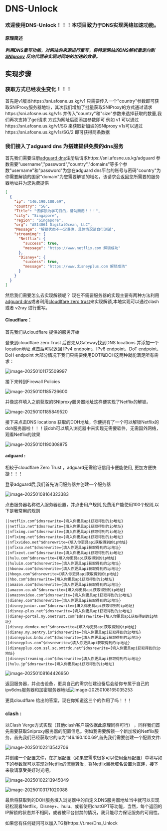 # DNS-Unlock

### 欢迎使用DNS-Unlock！！！本项目致力于DNS实现网络加速功能。

#### 原理简述

##### 利用DNS重写功能，对网站的来源进行重写，将特定网站的DNS解析重定向到[SNIproxy](https://github.com/dlundquist/sniproxy) 反向代理来实现对网站的加速的效果。

## 实现步骤

### 获取方式已经发生变化！！！ 
首先是v1版本https://sni.afosne.us.kg/v1 只需要传入一个"country"参数即可获取SNIProxy服务器地址，其次我们增加了批量获取SNIProxy的方式通过请求https://sni.afosne.us.kg/v1s 并传入"country"和"size"参数来选择获取的数量,我们再次支持了get请求 方式为网址后面添加参数即可 例如 v1 可以通过https://sni.afosne.us.kg/v1/SG 来获取新加坡的SNIproxy v1s可以通过https://sni.afosne.us.kg/v1s/SG/2 即可获得两条数据

### 我们接入了adguard dns 为搭建提供免费的dns服务
首先我们需要注册[adguard dns](https://adguard-dns.io/)注册后请求https://sni.afosne.us.kg/adguard 参数需要”username","password","country","domains"等多个参数"username"和"password"为您在adguard dns平台的账号与密码"country"为你需要解锁的国家"domain"为您需要解锁的域名，该请求会返回您所需要的服务器地址并为您免费提供



```json
[
  {
    "ip": "146.190.100.69",
    "country": "SG",
    "Title": "该解锁为学习目的，请勿商用！！！",
    "city": "Singapore",
    "region": "Singapore",
    "org": "AS14061 DigitalOcean, LLC",
    "Message": "解锁状态不一定准确，具体情况请自行测试",
    "streaming": {
      "Netflix": {
        "success": true,
        "message": "https://www.netflix.com 解锁成功"
      },
      "Disney+": {
        "success": true,
        "message": "https://www.disneyplus.com 解锁成功"
      }
    }
  }
]
```

然后我们需要怎么去实现解锁呢？ 现在不需要服务器的实现主要有两种方法利用[adguard dns](https://auth.adguard.com/login.html)或者利用[cloudlfare zero trust](https://one.dash.cloudflare.com/)来实现解锁,本地实现可以通过clash 或者 v2ray 进行重写。

#### Cloudflare：

首先我们从cloudflare 提供的服务开始

登录到cloudflare zero Trust 后首先从Gateway找到DNS locations  并添加一个location地址 点击后可以返回 IPv4 endpoint、IPv6 endpoint、DoT endpoint、DoH endpoint 大部分情况下我们只需要使用DOT和DOH这两种就能满足所有需求：

![image-20250101175509997](image-20250101175509997.png)

接下来转到Firewall Policies

![image-20250101185726600](image-20250101185726600.png)

并像这样填入之前获取的SNIproxy服务器地址这样便实现了Netflix的解锁。

![image-20250101185849520](image-20250101185849520.png)

接下来点击DNS locations 获取的DOH地址，你便拥有了一个可以解锁Netflix的doh服务器啦！！！该doh可以填入浏览器中来实现无需要软件，无需国外网络，观看Netflix的效果

![image-20250101190308875](image-20250101190308875.png)

#### adguard :

相较于cloudflare Zero Trust ，adguard无需验证信用卡便能使用, 更加方便快捷！！！

登录adguard后,我们首先访问服务器并创建一个服务器

![image-20250108164323383](image-20250108164323383.png)

点击服务器名称进入服务器设置，并点击用户规则,免费用户能使用100个规则,以下是我常用的规则

```host
||netflix.com^$dnsrewrite={填入你更具api获取得到的ip地址}
||netflix.net^$dnsrewrite={填入你更具api获取得到的ip地址}
||nflximg.com^$dnsrewrite={填入你更具api获取得到的ip地址}
||nflximg.net^$dnsrewrite={填入你更具api获取得到的ip地址}
||nflxvideo.net^$dnsrewrite={填入你更具api获取得到的ip地址}
||nflxso.net^$dnsrewrite={填入你更具api获取得到的ip地址}
||nflxext.com^$dnsrewrite={填入你更具api获取得到的ip地址}
||hulu.com^$dnsrewrite={填入你更具api获取得到的ip地址}
||huluim.com^$dnsrewrite={填入你更具api获取得到的ip地址}
||hbonow.com^$dnsrewrite={填入你更具api获取得到的ip地址}
||hbogo.com^$dnsrewrite={填入你更具api获取得到的ip地址}
||hbo.com^$dnsrewrite={填入你更具api获取得到的ip地址}
||amazon.com^$dnsrewrite={填入你更具api获取得到的ip地址}
||amazon.co.uk^$dnsrewrite={填入你更具api获取得到的ip地址}
||amazonvideo.com^$dnsrewrite={填入你更具api获取得到的ip地址}
||disney.com^$dnsrewrite={填入你更具api获取得到的ip地址}
||disneyjunior.com^$dnsrewrite={填入你更具api获取得到的ip地址}
||disney-plus.net^$dnsrewrite={填入你更具api获取得到的ip地址}
||disney-portal.my.onetrust.com^$dnsrewrite={填入你更具api获取得到的ip地址}
||disney.demdex.net^$dnsrewrite={填入你更具api获取得到的ip地址}
||disney.my.sentry.io^$dnsrewrite={填入你更具api获取得到的ip地址}
||disneyplus.bn5x.net^$dnsrewrite={填入你更具api获取得到的ip地址}
||disneyplus.com^$dnsrewrite={填入你更具api获取得到的ip地址}
||disneyplus.com.ssl.sc.omtrdc.net^$dnsrewrite={填入你更具api获取得到的ip地址}
||disneystreaming.com^$dnsrewrite={填入你更具api获取得到的ip地址}
||hulu.jp^$dnsrewrite={填入你更具api获取得到的ip地址}
```

![image-20250108164426950](image-20250108164426950.png)

返回服务器，并点击设备，更具自己的需求创建设备后会给你专属于自己的ipv6dns服务器和加密服务器地址![image-20250108165035253](image-20250108165035253.png)

更具cloudflare 给出的答案，现在你知道这三个的作用了吗！！！

### clash :

以Clash Verge方式实现（其他clash客户端依据此原理同样可行） ，同样我们首先需要获取Sniproxy服务器的配置信息。例如我需要解锁一个新加坡的Netflix服务，首先我们已经获取它的ip为'146.190.100.69',首先我们需要创建一个配置文件:

![image-20250102213542706](image-20250102213542706.png)

并创建一个配置文件，在扩展配置（如果您需求很多可以使用全局配置）中填写如下的参数就可以实现对Netflix的流量转发，将Netflix目标域名设置为直连，接下来敬请享受美好时光吧。

![image-20250102213945049](image-20250102213945049.png)

![image-20250103171020088](image-20250103171020088.png)

最后将获取到的DOH服务填入浏览器中的自定义DNS服务器地址当中就可以实现轻松观看Netflix，Disney+、hulu、或者使用chatGPT等功能，当然，每个返回的IP解锁的状态并不相同，或者被平台封禁的情况，我只能尽力保证服务的可用性。

如果您有任何疑问可以加入TG群https://t.me/Dns_Unlock

​	
